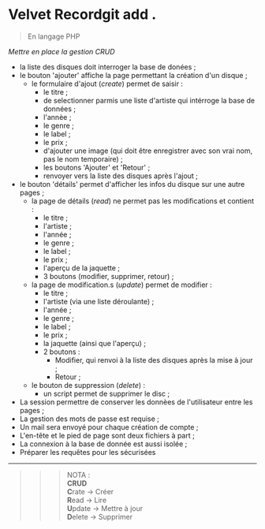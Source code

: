 # **Velvet Record**git add .

> En langage PHP

*Mettre en place la gestion CRUD*

- la liste des disques doit interroger la base de donées ;
- le bouton 'ajouter' affiche la page permettant la création d'un disque ;
    - le formulaire d'ajout (*create*) permet de saisir :
        - le titre ;
        - de selectionner parmis une liste d'artiste qui intérroge la base de données ;
        - l'annèe ;
        - le genre ;
        - le label ;
        - le prix ;
        - d'ajouter une image (qui doit être enregistrer avec son vrai nom, pas le nom temporaire) ;
        - les boutons 'Ajouter' et 'Retour' ;
        - renvoyer vers la liste des disques après l'ajout ;
- le bouton 'détails' permet d'afficher les infos du disque sur une autre pages ;
    - la page de détails (*read*) ne permet pas les modifications et contient :
        - le titre ;
        - l'artiste ;
        - l'année ;
        - le genre ;
        - le label ;
        - le prix ;
        - l'aperçu de la jaquette ;
        - 3 boutons (modifier, supprimer, retour) ;
    - la page de modification.s (*update*) permet de modifier :
        - le titre ;
        - l'artiste (via une liste déroulante) ;
        - l'année ;
        - le genre ;
        - le label ;
        - le prix ;
        - la jaquette (ainsi que l'aperçu) ;
        - 2 boutons :
            - Modifier, qui renvoi à la liste des disques après la mise à jour ;
            - Retour ; 
    - le bouton de suppression (*delete*) :
        - un script permet de supprimer le disc ;
- La session permettre de conserver les donnèes de l'utilisateur entre les pages ;
- La gestion des mots de passe est requise ;
- Un mail sera envoyé pour chaque création de compte ;
- L'en-tête et le pied de page sont deux fichiers à part ;
- La connexion à la base de donnée est aussi isolée ;
- Préparer les requêtes pour les sécurisées
---
>>>NOTA :       
**CRUD**       
**C**rate   -> Créer   
**R**ead    -> Lire    
**U**pdate -> Mettre à jour     
**D**elete  -> Supprimer